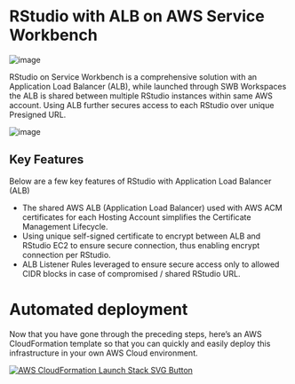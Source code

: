 # RStudio with ALB on AWS Service Workbench

  ![image](https://user-images.githubusercontent.com/73109773/119454257-fbd76800-bd55-11eb-8292-cb2533e549a0.png)

RStudio on Service Workbench is a comprehensive solution with an Application Load Balancer (ALB), while launched through SWB
Workspaces the ALB is shared between multiple RStudio instances within same AWS account. Using ALB further secures access to each RStudio over unique 
Presigned URL.

  ![image](https://user-images.githubusercontent.com/73109773/119454593-5375d380-bd56-11eb-89fb-cf11328ed468.png)

## Key Features
Below are a few key features of RStudio with Application Load Balancer (ALB)
*	The shared AWS ALB (Application Load Balancer) used with AWS ACM certificates for each Hosting Account simplifies the Certificate Management Lifecycle.
*	Using unique self-signed certificate to encrypt between ALB and RStudio EC2 to ensure secure connection, thus enabling encrypt connection per RStudio.
*	ALB Listener Rules leveraged to ensure secure access only to allowed CIDR blocks in case of compromised / shared RStudio URL.

# Automated deployment
Now that you have gone through the preceding steps, here’s an AWS CloudFormation template so that you can quickly and easily deploy this infrastructure in your own 
AWS Cloud environment.

[![AWS CloudFormation Launch Stack SVG Button](https://cdn.rawgit.com/buildkite/cloudformation-launch-stack-button-svg/master/launch-stack.svg)](https://console.aws.amazon.com/cloudformation/home?region=us-east-1#/stacks/new?stackName=rlrstudio&templateURL=https://rlswb.s3.amazonaws.com/ec2-rlrstudio.yaml)

